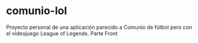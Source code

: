 # comunio-lol
Proyecto personal de una aplicación parecido a Comunio de fútbol pero con el videojuego League of Legends. Parte Front
